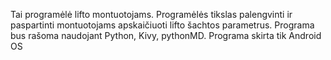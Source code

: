 Tai programėlė lifto montuotojams. Programėlės tikslas palengvinti ir paspartinti montuotojams apskaičiuoti lifto šachtos parametrus. 
Programa bus rašoma naudojant Python, Kivy, pythonMD.
Programa skirta tik Android OS

